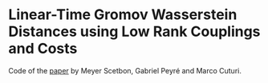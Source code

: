 # Linear-Time Gromov Wasserstein Distances using Low Rank Couplings and Costs
Code of the [paper](https://arxiv.org/pdf/2106.01128.pdf) by Meyer Scetbon, Gabriel Peyré and Marco Cuturi.
